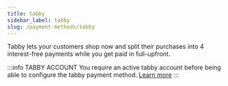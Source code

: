 ```yaml
---
title: tabby
sidebar_label: tabby
slug: /payment-methods/tabby
---
```


Tabby lets your customers shop now and split their purchases into 4 interest-free payments while you get paid in full-upfront.


:::info TABBY ACCOUNT
You require an active tabby account before being able to configure the tabby payment method. [Learn more](https://merchant.tabby.ai/registration)
:::
